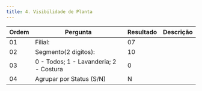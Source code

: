 ```yaml
---
title: 4. Visibilidade de Planta
---
```


Ordem | Pergunta | Resultado | Descrição
----- | -------- | --------- | ---------
01    |Filial: |07 |
02    |Segmento(2 digitos): |10 |
03    |0 - Todos; 1 - Lavanderia; 2 - Costura | 0|
04    |Agrupar por Status (S/N) |N|
